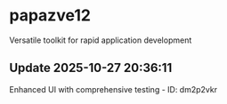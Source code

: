 # papazve12
Versatile toolkit for rapid application development

## Update 2025-10-27 20:36:11
Enhanced UI with comprehensive testing - ID: dm2p2vkr

